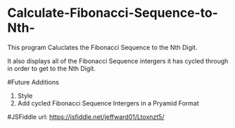 # Calculate-Fibonacci-Sequence-to-Nth-
This program Caluclates the Fibonacci Sequence to the Nth Digit. 

It also displays all of the Fibonacci Sequence intergers it has cycled through in order to get to the Nth Digit.

#Future Additions
1. Style
2. Add cycled Fibonacci Sequence Intergers in a Pryamid Format

#JSFiddle
url: https://jsfiddle.net/jeffward01/Ltoxnzt5/

